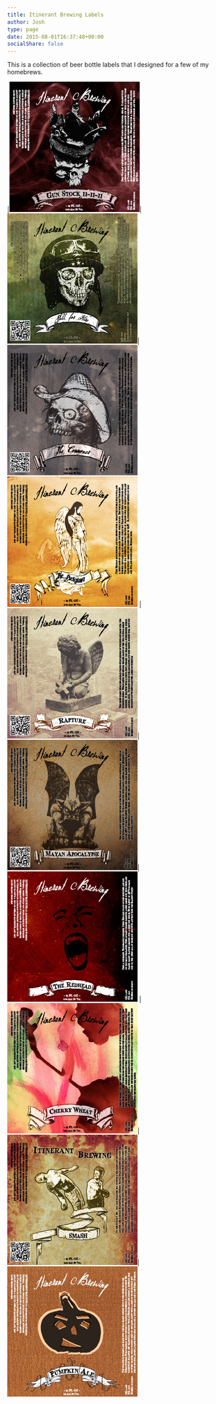 ```yaml
---
title: Itinerant Brewing Labels
author: Josh
type: page
date: 2015-08-01T16:37:48+00:00
socialShare: false
---
```

This is a collection of beer bottle labels that I designed for a few of my homebrews.


|[![Gun Stock 11-11-11](/uploads/2015/08/gun_stock.jpg)](/homebrewing/2011/01/24/old-school/)|[![Shill for Hire](/uploads/2015/08/shill.jpg)](/homebrewing/2011/05/17/shilling-parti-gyle/)|[![The Commoner](/uploads/2015/08/commoner.jpg)](/homebrewing/2011/02/12/the-commoner/)
[![The Belgian](/uploads/2015/08/belgian.jpg)](homebrewing/2011/07/31/the-belgian/)
|![Rapture](/uploads/2015/08/rapture.jpg)|[![Mayan Apocalypse](/uploads/2015/08/mayan.jpg)](/homebrewing/2011/08/15/the-mayan/)|![The Redhead](/uploads/2015/08/redhead.jpg)
|[![Cherry Wheat](/uploads/2015/08/cherry_wheat.jpg)](/homebrewing/2011/05/20/cherry-wheat/)|![SMASH](/uploads/2015/08/smash.jpg)|![Pumpkin Ale](/uploads/2015/08/pumpkin.jpg)
